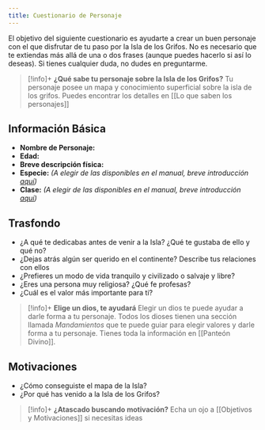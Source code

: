 ```yaml
---
title: Cuestionario de Personaje
---
```


El objetivo del siguiente cuestionario es ayudarte a crear un buen personaje con el que disfrutar de tu paso por la Isla de los Grifos. No es necesario que te extiendas más allá de una o dos frases (aunque puedes hacerlo si así lo deseas). Si tienes cualquier duda, no dudes en preguntarme.

>[!info]+ **¿Qué sabe tu personaje sobre la Isla de los Grifos?**
>  Tu personaje posee un mapa y conocimiento superficial sobre la isla de los grifos. 
>  Puedes encontrar los detalles en [[Lo que saben los personajes]]

## Información Básica
- **Nombre de Personaje:**
- **Edad:**
- **Breve descripción física:**
- **Especie:** _(A elegir de las disponibles en el manual, breve introducción [aquí](Especies.md))_
- **Clase:**  _(A elegir de las disponibles en el manual, breve introducción [aquí](Clases.md))_

## Trasfondo
- ¿A qué te dedicabas antes de venir a la Isla? ¿Qué te gustaba de ello y qué no?
- ¿Dejas atrás algún ser querido en el continente? Describe tus relaciones con ellos
- ¿Prefieres un modo de vida tranquilo y civilizado o salvaje y libre?
- ¿Eres una persona muy religiosa? ¿Qué fe profesas?
- ¿Cuál es el valor más importante para ti?

> [!info]+ **Elige un dios, te ayudará** 
> Elegir un dios te puede ayudar a darle forma a tu personaje. Todos los dioses tienen una sección llamada _Mandamientos_ que te puede guiar para elegir valores y darle forma a tu personaje. Tienes toda la información en [[Panteón Divino]].

## Motivaciones
- ¿Cómo conseguiste el mapa de la Isla? 
- ¿Por qué has venido a la Isla de los Grifos? 

> [!info]+ **¿Atascado buscando motivación?** 
> Echa un ojo a [[Objetivos y Motivaciones]] si necesitas ideas
